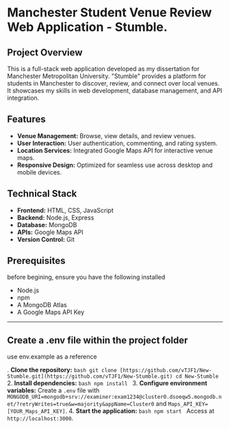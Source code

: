 # Manchester Student Venue Review Web Application - Stumble.

## Project Overview

This is a full-stack web application developed as my dissertation for Manchester Metropolitan University. "Stumble" provides a platform for students in Manchester to discover, review, and connect over local venues. It showcases my skills in web development, database management, and API integration.


## Features

* **Venue Management:** Browse, view details, and review venues.
* **User Interaction:** User authentication, commenting, and rating system.
* **Location Services:** Integrated Google Maps API for interactive venue maps.
* **Responsive Design:** Optimized for seamless use across desktop and mobile devices.

## Technical Stack

* **Frontend:** HTML, CSS, JavaScript
* **Backend:** Node.js, Express
* **Database:** MongoDB
* **APIs:** Google Maps API
* **Version Control:** Git


## Prerequisites

before begining, ensure you have the following installed 

- Node.js
- npm
- A MongoDB Atlas
- A Google Maps API Key



--------------------


## Create a .env file within the project folder 

use env.example as a reference 

.  **Clone the repository:**
    ```bash
    git clone [https://github.com/vTJF1/New-Stumble.git](https://github.com/vTJF1/New-Stumble.git)
    cd New-Stumble
    ```
2.  **Install dependencies:**
    ```bash
    npm install
    ```
3.  **Configure environment variables:**
    Create a `.env` file with `MONGODB_URI=mongodb+srv://examiner:exam1234@cluster0.dsoeqw5.mongodb.net/?retryWrites=true&w=majority&appName=Cluster0` and `Maps_API_KEY= [YOUR_Maps_API_KEY]`.
4.  **Start the application:**
    ```bash
    npm start
    ```
    Access at `http://localhost:3000`.


